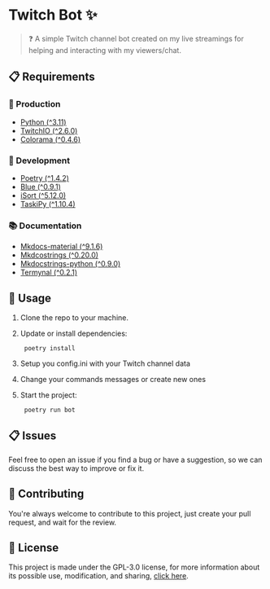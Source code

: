 # Twitch Bot ✨

> ❓ A simple Twitch channel bot created on my live streamings for helping and interacting with my viewers/chat.

## 📋 Requirements

### 🤖 Production

- [Python (^3.11)](https://www.python.org/)
- [TwitchIO (^2.6.0)](https://twitchio.dev/)
- [Colorama (^0.4.6)](https://pypi.org/project/colorama/)

### 🧰 Development

- [Poetry (^1.4.2)](https://python-poetry.org/)
- [Blue (^0.9.1)](https://blue.readthedocs.io/en/latest/)
- [iSort (^5.12.0)](https://pycqa.github.io/isort/)
- [TaskiPy (^1.10.4)](https://github.com/taskipy/taskipy)

### 📚 Documentation

- [Mkdocs-material (^9.1.6)](https://squidfunk.github.io/mkdocs-material/)
- [Mkdcostrings (^0.20.0)](https://mkdocstrings.github.io/)
- [Mkdocstrings-python (^0.9.0)](https://mkdocstrings.github.io/python/)
- [Termynal (^0.2.1)](https://daxartio.github.io/termynal/)

## 🔎 Usage

1. Clone the repo to your machine.
2. Update or install dependencies:
   
   ```console
    poetry install
    ```

3. Setup you config.ini with your Twitch channel data
4. Change your commands messages or create new ones
5. Start the project:
   
   ```console
    poetry run bot
    ```

## 📋 Issues

Feel free to open an issue if you find a bug or have a suggestion, so we can discuss the best way to improve or fix it.

## 👋 Contributing

You're always welcome to contribute to this project, just create your pull request, and wait for the review.

## 📜 License

This project is made under the GPL-3.0 license, for more information about its possible use, modification, and sharing, [click here](https://github.com/amandamartinsdev/twitch-bot/blob/main/LICENSE).
